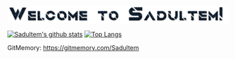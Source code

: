 ![Welcome!](Sadultem.gif)

[![Sadultem's github stats](https://github-readme-stats.vercel.app/api?username=Sadultem&show_icons=true&title_color=3498db&icon_color=2ecc71&text_color=ecf0f1&bg_color=0f0f0f)](https://github.com/Sadultem/)
[![Top Langs](https://github-readme-stats.vercel.app/api/top-langs/?username=Sadultem&layout=compact&title_color=3498db&icon_color=2ecc71&text_color=ecf0f1&bg_color=0f0f0f)](https://github.com/Sadultem/)


GitMemory: https://gitmemory.com/Sadultem
